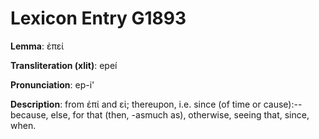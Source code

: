 # Lexicon Entry G1893

**Lemma**: ἐπεί

**Transliteration (xlit)**: epeí

**Pronunciation**: ep-i'

**Description**:
from ἐπί and εἰ; thereupon, i.e. since (of time or cause):--because, else, for that (then, -asmuch as), otherwise, seeing that, since, when.

